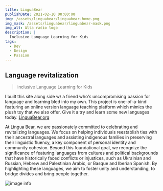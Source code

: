 ```yaml
---
title: LinguaBear
publishDate: 2021-02-10 00:00:00
img: /assets/linguabear/linguabear-home.png
img_mask: /assets/linguabear/linguabear-mask.png
img_alt: Alta radio logo
description: |
  Inclusive Language Learning for Kids
tags:
  - Dev
  - Design
  - Passion
---
```


## Language revitalization

> Inclusive Language Learning for Kids

I built this site along side w/ a friend who's uncompromising passion for language and learning bled into my own. This project is one-of-a-kind featuring an online version language teaching platform which mimics the plush toy that we also offer. Give it a try and learn some new languages today. <a href="https://linguabear.org" target="blank">LinguaBear.org</a>

At Lingua Bear, we are passionately committed to celebrating and revitalizing languages. We focus on helping individuals reestablish ties with their ancestral languages and assisting indigenous families in preserving their linguistic fluency, a key component of personal identity and community cohesion. Beyond this foundational goal, we recognize the significance of featuring languages from cultures and political backgrounds that have historically faced conflicts or injustices, such as Ukrainian and Russian, Hebrew and Palestinian Arabic, or Basque and Iberian Spanish. By highlighting these languages, we aim to foster unity and understanding, to bridge divides and bring people together.

![image info](/public/assets/linguabear/linguabear-lang.png)
